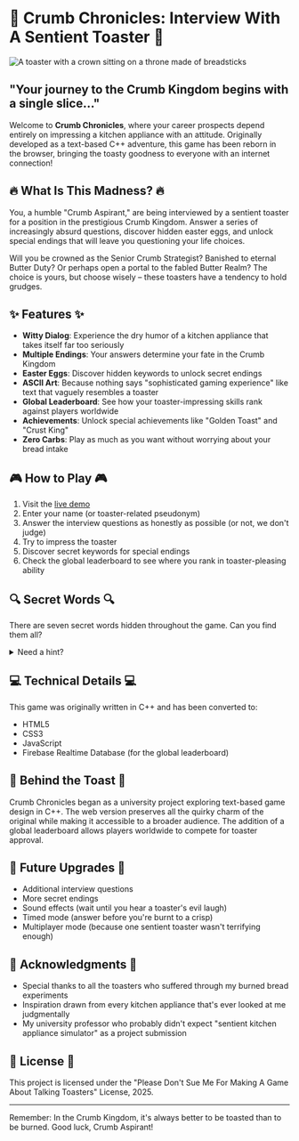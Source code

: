# 🍞 Crumb Chronicles: Interview With A Sentient Toaster 🍞

![A toaster with a crown sitting on a throne made of breadsticks](https://i.imgur.com/3yf6DDS.png)

## "Your journey to the Crumb Kingdom begins with a single slice..."

Welcome to **Crumb Chronicles**, where your career prospects depend entirely on impressing a kitchen appliance with an attitude. Originally developed as a text-based C++ adventure, this game has been reborn in the browser, bringing the toasty goodness to everyone with an internet connection!

## 🔥 What Is This Madness? 🔥

You, a humble "Crumb Aspirant," are being interviewed by a sentient toaster for a position in the prestigious Crumb Kingdom. Answer a series of increasingly absurd questions, discover hidden easter eggs, and unlock special endings that will leave you questioning your life choices.

Will you be crowned as the Senior Crumb Strategist? Banished to eternal Butter Duty? Or perhaps open a portal to the fabled Butter Realm? The choice is yours, but choose wisely – these toasters have a tendency to hold grudges.

## ✨ Features ✨

- **Witty Dialog**: Experience the dry humor of a kitchen appliance that takes itself far too seriously
- **Multiple Endings**: Your answers determine your fate in the Crumb Kingdom
- **Easter Eggs**: Discover hidden keywords to unlock secret endings
- **ASCII Art**: Because nothing says "sophisticated gaming experience" like text that vaguely resembles a toaster
- **Global Leaderboard**: See how your toaster-impressing skills rank against players worldwide
- **Achievements**: Unlock special achievements like "Golden Toast" and "Crust King"
- **Zero Carbs**: Play as much as you want without worrying about your bread intake

## 🎮 How to Play 🎮

1. Visit the [live demo](https://malavikaswapna.github.io/Crumb-Chronicles/)
2. Enter your name (or toaster-related pseudonym)
3. Answer the interview questions as honestly as possible (or not, we don't judge)
4. Try to impress the toaster
5. Discover secret keywords for special endings
6. Check the global leaderboard to see where you rank in toaster-pleasing ability

## 🔍 Secret Words 🔍

There are seven secret words hidden throughout the game. Can you find them all?

<details>
<summary>Need a hint?</summary>
Think of things you might put in, on, or around a toaster... or perhaps what a toaster might consider blasphemy.
</details>

## 💻 Technical Details 💻

This game was originally written in C++ and has been converted to:
- HTML5
- CSS3
- JavaScript
- Firebase Realtime Database (for the global leaderboard)

## 🧠 Behind the Toast 🧠

Crumb Chronicles began as a university project exploring text-based game design in C++. The web version preserves all the quirky charm of the original while making it accessible to a broader audience. The addition of a global leaderboard allows players worldwide to compete for toaster approval.

## 🔮 Future Upgrades 🔮

- Additional interview questions
- More secret endings
- Sound effects (wait until you hear a toaster's evil laugh)
- Timed mode (answer before you're burnt to a crisp)
- Multiplayer mode (because one sentient toaster wasn't terrifying enough)

## 🙏 Acknowledgments 🙏

- Special thanks to all the toasters who suffered through my burned bread experiments
- Inspiration drawn from every kitchen appliance that's ever looked at me judgmentally
- My university professor who probably didn't expect "sentient kitchen appliance simulator" as a project submission

## 📜 License 📜

This project is licensed under the "Please Don't Sue Me For Making A Game About Talking Toasters" License, 2025.

---

Remember: In the Crumb Kingdom, it's always better to be toasted than to be burned. Good luck, Crumb Aspirant!
